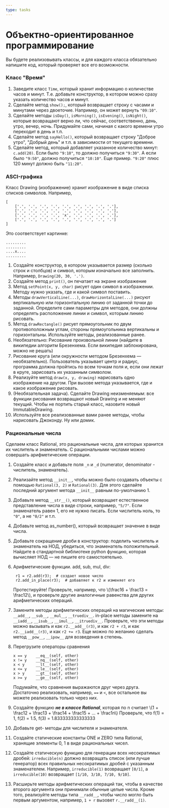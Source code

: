 ```yaml
---
type: tasks
---
```


# Объектно-ориентированное программирование

Вы будете реализовывать классы, и для каждого класса обязательно напишите код, который проверяет все его возможности.

### Класс "Время"

1. Заведите класс `Time`, который хранит информацию о количестве часов
   и минут. Т.е. добавьте конструктор, в котором можно сразу указать количество часов и минут.
1. Сделайте метод `show();`, который возвращает строку с часами и минутами
   через двоеточие. Например, он может вернуть `"09:10"`.
1. Сделайте методы `isDay()`, `isMorning()`, `isEvening()`, `isNight()`, которые
   возвращают верно ли, что сейчас, соответственно, день, утро, вечер, ночь. Придумайте
   сами, начиная с какого времени утро переходит в день и т.п.
1. Сделайте метод `sayHello()`, который возвращает строку "Доброе утро",
   "Добрый день" и т.п. в зависимости от текущего времени.
1. Сделайте метод, который добавляет указанное количество минут:
   `c.add(20)`. Если было `"9:10"`, то должно получиться `"9:30"`. А если было
   `"9:50"`, должно получиться `"10:10"`. Еще пример. `"9:20"` плюс 120 минут
   должно быть `"11:20"`.

### ASCI-графика
Класс Drawing (изображение) хранит изображение в виде списка списков символов. Например,
```
[
    ['.', '.', '.', '.', '.', '.', '.', '.', '.'],
    ['.', '.', '.', '.', '.', '.', '.', '.', '.'],
    ['.', '.', '.', '.', 'x', '.', '.', '.', '.'],
    ['.', '.', '.', '.', '.', '.', '.', '.', '.']
]
```
Это соответствует картинке:

```
.........
.........
....x....
.........
```
1. Создайте конструктор, в котором указывается размер (сколько строк и столбцов) и символ, которым изначально все заполнить. Например,
   `Drawing(20, 30, '.')`.
1. Создайте метод `print()`, он печатает на экране изображение
1. Метод `setPoint(x, y, char)` рисует один символ в изображении. Методу нужно указать, где и какой символ поставить.
1. Методы `drawVerticalLine(...)`, `drawHorizontalLine(...)` рисуют вертикальную
   или горизонтальную линию от заданной точки до заданной. Определите сами параметры для методов, они должны определять расположение линии и символ, которым линию рисовать.
1. Метод `drawRectangle()` рисует прямоугольник по двум противоположным углам, стороны прямоугольника вертикальны и горизонтальны. Используйте методы, реализованные ранее.
1. Необязательно: Рисование произвольной линии (найдите в википедии алгоритм Брезенхема. Если википедия заблокирована, можно не решать)
1. Рисование круга (или окружности методом Брезенхема — необязательно). Пользователь указывает центр и радиус, программа должна пройтись по всем точкам поля и, если они лежат в круге, зарисовать их указанным символом.
1. Реализуйте метод `draw(x, y, drawing)` нарисовать одно изображение на другом. При вызове метода указывается, где и какое изображение рисовать.
1. (Необязательная задача). Сделайте Drawing неизменяемым: все функции рисования возвращают новый Drawing и не меняют текущий.
   Чтобы не портить старый класс, назовите новый ImmutableDrawing.
1. Используйте все реализованные вами ранее методы, чтобы нарисовать Джоконду.
   Ну или домик.

### Рациональные числа

Сделаем класс Rational, это рациональные числа, для которых хранится их числитель
и знаменатель. С рациональными числами можно совершать арифметические операции.

1. Создайте класс и добавьте поля `_n` и `_d` (numerator, denominator - числитель,
   знаменатель).
1. Реализайте метод `__init__`, чтобы можно было создавать объекты с помощью `Rational(3, 2)` и `Rational(3)`. Для этого сделайте последний аргумент метода `__init__` равным по-умолчанию 1.
1. Добавьте метод `__str__()`, который возвращает естественное
   представление числа в виде строки, например, `"5/7"`. Если знаменатель равен 1,
   его не нужно писать. Если числитель ноль, то `"0"`, а не `"0/2"` и т.п.
1. Добавьте метод as_number(), который возвращает значение в виде числа.
1. Добавьте сокращение дроби в конструктор: поделить числитель и знаменатель
   на НОД, убедиться, что знаменатель положительный. Найдите в стандартной библиотеке python функцию, которая вычисляет НОД — не пишите его самостоятельно.
1. Арифметические функции. add, sub, mul, div:

        r1 = r2.add(r3);  # создает новое число
        r2.add_in_place(r3);  # добавляет к r2 и изменяет его

   Протестируйте! Проверьте, например, что \\(\\frac16 + \\frac13 = \\frac12\\),
   и проверьте другие аналогичные равенства для других арифметических операций.
1. Замените методы арифметических операций на магические методы: `__add__`, `__sub__`, `__mul__`, `__truediv__`. in-place методы замените на `__iadd__`, `__isub__`, `__imul__`, `__itruediv__`. Проверьте, что эти методы можно вызывать и как `r2.__add__(r3)`, и как `r2 + r3`, и как `r2.__iadd__(r3)`, и как `r2 += r3`. Еще можно по желанию сделать метод `__pow__`, `__ipow__` для возведения в степень.
1. Перегрузите операторы сравнения
    ```
    x == y    __eq__(self, other)
    x != y    __nq__(self, other)
    x < y     __lt__(self, other)
    x <= y    __le__(self, other)
    x > y     __gt__(self, other)
    x >= y    __ge__(self, other)
    ```
   Подумайте, что сравнения выражаются друг через друга. Достаточно реализовать, например, `==` и `<`, все остальное вы можете реализовать только через них.

1. Создайте функцию ___не в классе Rational___, которая по n считает
   \\(1 + \\frac12 + \\frac13 + \\frac14 + \\frac15 + ... + \\frac1n\\)
   Проверьте, что f(1) = 1, f(2) = 1.5, f(3) = 1.833333333333333
1. Добавьте get- методы для числителя и знаменателя.
1. Создайте статические константы ONE и ZERO типа Rational, хранящие элементы 0, 1 в виде рациональных чисел.
1. Создайте статическую функцию для генерации всех несократимых дробей: `irreducible(n)` должно возвращать список (или лучше генератор) всех правильных несократимых дробей с указанным знаменателем. Например, `irreducible(1)` возвращает `[0/1]`, а
   `irreducible(10)` возвращает `[1/10, 3/10, 7/10, 9/10]`.
1. Расширьте методы арифметических операций так, чтобы в качестве второго аргумента они принимали обычные целые числа. Кроме того, реализуйте методы типа `__radd__`, чтобы число могло быть первым аргументом, например, `1 + r` вызовет `r.__radd__(1)`.
